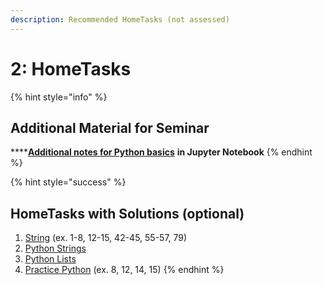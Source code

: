 ```yaml
---
description: Recommended HomeTasks (not assessed)
---
```


# 2: HomeTasks

{% hint style="info" %}
## Additional Material for Seminar

\*\*\*\*[**Additional notes for Python basics**](https://raw.githubusercontent.com/ternikov/hse/gh-pages/Seminar02_IM.ipynb) **in Jupyter Notebook**
{% endhint %}

{% hint style="success" %}
## HomeTasks with Solutions \(optional\)

1. [String](https://www.w3resource.com/python-exercises/string/) \(ex. 1-8, 12-15, 42-45, 55-57, 79\)
2. [Python Strings](https://www.geeksforgeeks.org/python-strings/)
3. [Python Lists](https://www.geeksforgeeks.org/python-list/)
4. [Practice Python](https://www.practicepython.org/) \(ex. 8, 12, 14, 15\)
{% endhint %}


